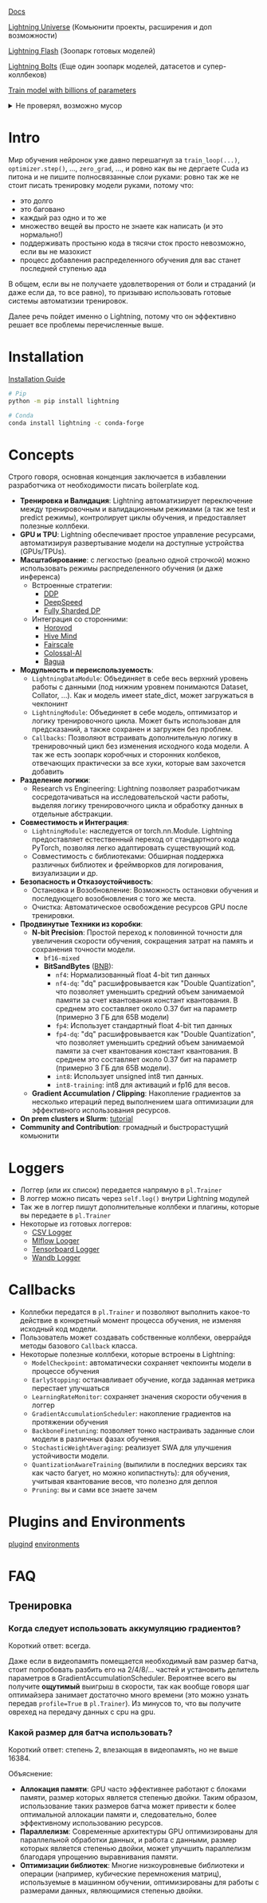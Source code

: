 [Docs](https://lightning.ai/docs/pytorch/stable/starter/installation.html)

[Lightning Universe](https://github.com/Lightning-Universe) (Комьюнити проекты, расширения и доп возможности)

[Lightning Flash](https://github.com/Lightning-Universe/lightning-flash) (Зоопарк готовых моделей)

[Lightning Bolts](https://lightning-bolts.readthedocs.io/en/latest/) (Еще один зоопарк моделей, датасетов и супер-коллбеков)

[Train model with billions of parameters](https://lightning.ai/docs/pytorch/stable/advanced/model_parallel.html)

<details markdown="1">
<summary>Не проверял, возможно мусор</summary>

- [Сахарок для S3](https://github.com/Lightning-Universe/AWS-s3_component)
- [Сахарок для Redis](https://github.com/Lightning-Universe/Redis_component)
- [Lightning GPT](https://github.com/Lightning-Universe/lightning-GPT)

</details>


# Intro
Мир обучения нейронок уже давно перешагнул за `train_loop(...)`, `optimizer.step()`, ..., `zero_grad`, ...,
и ровно как вы не дергаете Cuda из питона и не пишите полносвязанные слои руками: ровно так же не стоит писать тренировку модели руками, потому что:
- это долго
- это баговано
- каждый раз одно и то же
- множество вещей вы просто не знаете как написать (и это нормально!)
- поддерживать простыню кода в тясячи сток просто невозможно, если вы не мазохист
- процесс добавления распределенного обучения для вас станет последней ступенью ада

В общем, если вы не получаете удовлетворения от боли и страданий (и даже если да, то все равно), то призываю использовать готовые системы автоматизии тренировок.


Далее речь пойдет именно о Lightning, потому что он эффективно решает все проблемы перечисленные выше.



# Installation
[Installation Guide](https://lightning.ai/docs/pytorch/stable/starter/installation.html)

```bash
# Pip
python -m pip install lightning

# Conda
conda install lightning -c conda-forge
```

# Concepts
Строго говоря, основная конценция заключается в избавлении разработчика от необходимости писать boilerplate код.

- **Тренировка и Валидация**: Lightning автоматизирует переключение между тренировочным и валидационным режимами (а так же test и predict режимы), контролирует циклы обучения, и предоставляет полезные коллбеки.
- **GPU и TPU**: Lightning обеспечивает простое управление ресурсами, автоматизируя развертывание модели на доступные устройства (GPUs/TPUs).
- **Масштабирование**: с легкостью (реально одной строчкой) можно использовать режимы распределенного обучения (и даже инференса)
    - Встроенные стратегии:
        - [DDP](https://lightning.ai/docs/pytorch/stable/api/lightning.pytorch.strategies.DDPStrategy.html#lightning.pytorch.strategies.DDPStrategy)
        - [DeepSpeed](https://lightning.ai/docs/pytorch/stable/api/lightning.pytorch.strategies.DeepSpeedStrategy.html#lightning.pytorch.strategies.DeepSpeedStrategy)
        - [Fully Sharded DP](https://lightning.ai/docs/pytorch/stable/api/lightning.pytorch.strategies.FSDPStrategy.html#lightning.pytorch.strategies.FSDPStrategy)
    - Интеграция со сторонними:
        - [Horovod](https://github.com/Lightning-Universe/lightning-Horovod)
        - [Hive Mind](https://github.com/Lightning-Universe/lightning-Hivemind)
        - [Fairscale](https://github.com/Lightning-Universe/lightning-Fairscale)
        - [Colossal-AI](https://github.com/Lightning-Universe/lightning-ColossalAI)
        - [Bagua](https://github.com/Lightning-Universe/lightning-Bagua)
- **Модульность и переиспользуемость**:
    - `LightningDataModule`: Объединяет в себе весь верхний уровень работы с данными (под нижним уровнем понимаются Dataset, Collator, ...). Как и модель имеет state_dict, может загружаться в чекпонинт
    - `LightningModule`: Объединяет в себе модель, оптимизатор и логику тренировочного цикла. Может быть использован для предсказаний, а также сохранен и загружен без проблем.
    - `Callbacks`: Позволяют встраивать дополнительную логику в тренировочный цикл без изменения исходного кода модели. А так же есть зоопарк коробчных и сторонних колбеков, отвечающих практически за все хуки, которые вам захочется добавить
- **Разделение логики**:
    - Research vs Engineering: Lightning позволяет разработчикам сосредотачиваться на исследовательской части работы, выделяя логику тренировочного цикла и обработку данных в отдельные абстракции.
- **Совместимость и Интеграция**:
    - `LightningModule`: наследуется от torch.nn.Module. Lightning предоставляет естественный переход от стандартного кода PyTorch, позволяя легко адаптировать существующий код.
    - Совместимость с библиотеками: Обширная поддержка различных библиотек и фреймворков для логирования, визуализации и др.
- **Безопасность и Отказоустойчивость**:
    - Остановка и Возобновление: Возможность остановки обучения и последующего возобновления с того же места.
    - Очистка: Автоматическое освобождение ресурсов GPU после тренировки.
- **Продвинутые Техники из коробки**:
    - **N-bit Precision**: Простой переход к половинной точности для увеличения скорости обучения, сокращения затрат на память и сохранения точности модели.
        - `bf16-mixed`
        - **BitSandBytes** ([BNB](https://lightning.ai/docs/pytorch/stable/common/precision_intermediate.html#quantization-via-bitsandbytes)):
            - `nf4`: Нормализованный float 4-bit тип данных
            - `nf4-dq`: "dq" расшифровывается как "Double Quantization", что позволяет уменьшить средний объем занимаемой памяти за счет квантования констант квантования. В среднем это составляет около 0.37 бит на параметр (примерно 3 ГБ для 65B модели)
            - `fp4`: Использует стандартный float 4-bit тип данных
            - `fp4-dq`: "dq" расшифровывается как "Double Quantization", что позволяет уменьшить средний объем занимаемой памяти за счет квантования констант квантования. В среднем это составляет около 0.37 бит на параметр (примерно 3 ГБ для 65B модели).
            - `int8`: Использует unsigned int8 тип данных.
            - `int8-training`: int8 для активаций и fp16 для весов.
    - **Gradient Accumulation / Clipping**: Накопление градиентов за несколько итераций перед выполнением шага оптимизации для эффективного использования ресурсов.
- **On prem clusters и Slurm**: [tutorial](https://lightning.ai/docs/pytorch/stable/clouds/cluster_intermediate_1.html)
- **Community and Contribution**: громадный и быстрорастущий комьюнити


# Loggers
- Логгер (или их список) передается напрямую в `pl.Trainer`
- В логгер можно писать через `self.log()` внутри Lightning модулей
- Так же в логгер пишут дополнительные коллбеки и плагины, которые вы передаете в `pl.Trainer`
- Некоторые из готовых логгеров:
    - [CSV Logger](https://lightning.ai/docs/pytorch/stable/api/lightning.pytorch.loggers.csv_logs.html#module-lightning.pytorch.loggers.csv_logs)
    - [Mlflow Looger](https://lightning.ai/docs/pytorch/stable/api/lightning.pytorch.loggers.mlflow.html#module-lightning.pytorch.loggers.mlflow)
    - [Tensorboard Logger](https://lightning.ai/docs/pytorch/stable/api/lightning.pytorch.loggers.tensorboard.html#module-lightning.pytorch.loggers.tensorboard)
    - [Wandb Logger](https://lightning.ai/docs/pytorch/stable/api/lightning.pytorch.loggers.wandb.html#module-lightning.pytorch.loggers.wandb)


# Callbacks
- Коллебки передатся в `pl.Trainer` и позволяют выполнить какое-то действие в конкретный момент процесса обучения, не изменяя исходный код модели.
- Пользователь может создавать собственные коллбеки, оверрайдя методы базового `Callback` класса.
- Некоторые полезные коллбеки, которые встроены в Lightning:
    - `ModelCheckpoint`: автоматически сохраняет чекпоинты модели в процессе обучения
    - `EarlyStopping`: останавливает обучение, когда заданная метрика перестает улучшаться
    - `LearningRateMonitor`: сохраняет значения скорости обучения в логгер
    - `GradientAccumulationScheduler`: накопление градиентов на протяжении обучения
    - `BackboneFinetuning`: позволяет тонко настраивать заданные слои модели в различных фазах обучения.
    - `StochasticWeightAveraging`: реализует SWA для улучшения устойчивости модели.
    - `QuantizationAwareTraining` (выпилили в последних версиях так как часто багует, но можно копипастнуть): для обучения, учитывая квантование весов, что полезно для деплоя
    - `Pruning`: вы и сами все знаете зачем



# Plugins and Environments
[plugind](https://lightning.ai/docs/pytorch/stable/api_references.html#plugins)
[environments](https://lightning.ai/docs/pytorch/stable/api_references.html#environments)


# FAQ

## Тренировка
### Когда следует использовать аккумуляцию градиентов?
Короткий ответ: всегда.

Даже если в видеопамять помещается необходимый вам размер батча, стоит попробовать разбить его на 2/4/8/... частей и установить делитель параметров в GradientAccumulationScheduler. Вероятнее всего вы получите **ощутимый** выигрыш в скорости, так как вообще говоря шаг оптимайзера занимает достаточно много времени (это можно узнать передав `profile=True` в `pl.Trainer`).
Из минусов то, что вы получите оврехед на передачу данных с cpu на gpu.

### Какой размер для батча использовать?
Короткий ответ: степень 2, влезающая в видеопамять, но не выше 16384.

Объяснение:
- **Аллокация памяти**: GPU часто эффективнее работают с блоками памяти, размер которых является степенью двойки. Таким образом, использование таких размеров батча может привести к более оптимальной аллокации памяти и, следовательно, более эффективному использованию ресурсов.
- **Параллелизм**: Современные архитектуры GPU оптимизированы для параллельной обработки данных, и работа с данными, размер которых является степенью двойки, может улучшить параллелизм благодаря упрощению выравнивания памяти.
- **Оптимизации библиотек**: Многие низкоуровневые библиотеки и операции (например, кубические перемножения матриц), используемые в машинном обучении, оптимизированы для работы с размерами данных, являющимися степенью двойки.

<!-- 
### Где взять срез полезных рекомендаций по обучению моделек?
Самый короткий ответ: иди на кегл, открывай discussions и сортируй по most votes. Еще вот у [этого](https://www.kaggle.com/thedevastator/) чувака хорошие подборки.


- На сегодняшний день общепринятое мнение в том, что шедулер **One cycle cosine annealing** - самый оптимальный вариант
- Используйте dropout! Добавление dropout между слоями трансформеров обычно приводит к большей стабильности обучения и более робастным результатам
- Dropout также может использоваться для небольшого увеличения производительности
- Для обычных моделей машинного обучения регуляризации L1 или L2 подойдут, но для трансформеров используйте additive и dropout на hidden layers
- используя augmentation данных для валидации или смешивайте предобученные модели с вашей обученной моделью
- Усреднение весов с последних нескольких чекпоинтов модели - реально крутяк. Поэксперементируйте с усредненим только нескольких слоев. Еще через оптюну можно подобрать линейную комбинацию весов для взвешивания чекпоинтов на валидационном сете.
- Крутая и проверенная схема: при валидации или инференсе используйте набор случайных аугментаций (картинок/текстов/прочего...) для каждого семпла несколько раз, затем усредняйте предсказание модели. Это может дать существенный прирост качества
- Эксперементируйте с оптимайзерами:
    - **AdamW** - является улучшением Adam. Предотвращает экспоненциальное затухание весов модели во внешних слоях
    - **Adafactor** - характеризуется низким потреблением памяти и масштабируемостью. Может показать отличную производительность, особенно при использовании с несколькими GPU
    - **Novograd** -  По сути, еще один оптимизатор, похожий на Adam, но с улучшенными свойствами. Использовался для обучения  bert-large
    - **Ranger** - Интересный оптимизатор с хорошими результатами, но, возможно, не так известен. 
    - **Lamb** - Оптимизатор для GPU, разработанный победителями конкурсов GLUE и QQP
    - **Lookahead** - Популярный оптимизатор, который можно использовать поверх других оптимизаторов для улучшения производительности
- warmup важен (еще бы)
- Как искать оптимальный LR? Для файнтюна трансформеров начинать с 2e-5 и понижать на экспериментах. Для CNN с 1e-4. -->
